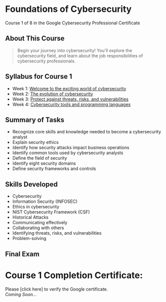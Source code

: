 # Foundations of Cybersecurity
Course 1 of 8 in the Google Cybersecurity Professional Certificate
## About This Course
> Begin your journey into cybersecurity! You'll explore the cybersecurity field, and learn about the job responsibilities of cybersecurity professionals.

## Syllabus for Course 1
- Week 1: [Welcome to the exciting world of cybersecurity](https://github.com/KailaniBailey/Google-Cybersecurity-Professional-Certificate/tree/main/Course%201%3A%20Foundations%20of%20cybersecurity/Week%201%3A%20Welcome%20to%20the%20exciting%20world%20of%20cybersecurity)
- Week 2: [The evolution of cybersecurity](https://github.com/KailaniBailey/Google-Cybersecurity-Professional-Certificate/tree/main/Course%201%3A%20Foundations%20of%20cybersecurity/Week%202%3A%20The%20evolution%20of%20cybersecurity)
- Week 3: [Protect against threats, risks, and vulnerabilities](https://github.com/KailaniBailey/Google-Cybersecurity-Professional-Certificate/tree/main/Course%201%3A%20Foundations%20of%20cybersecurity/Week%203%3A%20Protect%20against%20threats%2C%20risks%2C%20and%20vulnerabilities)
- Week 4: [Cybersecurity tools and programming languages](https://github.com/KailaniBailey/Google-Cybersecurity-Professional-Certificate/tree/main/Course%201%3A%20Foundations%20of%20cybersecurity/Week%204%3A%20Cybersecurity%20tools%20and%20programming%20languages)

## Summary of Tasks
- Recognize core skills and knowledge needed to become a cybersecurity analyst
- Explain security ethics
- Identify how security attacks impact business operations
- Identify common tools used by cybersecurity analysts
- Define the field of security
- Identify eight security domains
- Define security frameworks and controls

## Skills Developed
- Cybersecurity
- Information Security (INFOSEC)
- Ethics in cybersecurity
- NIST Cybersecurity Framework (CSF)
- Historical Attacks
- Communicating effectively
- Collaborating with others
- Identifying threats, risks, and vulnerabilities
- Problem-solving
## Final Exam
# Course 1 Completion Certificate:
Please [click here] to verify the Google certificate. <br>
*Coming Soon...*

